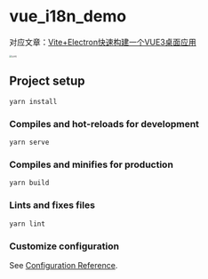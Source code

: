 # vue_i18n_demo

对应文章：[Vite+Electron快速构建一个VUE3桌面应用](https://github.com/Kuari/Blog/issues/60)



<img src="../../../assets/wx_qr.png" alt="公众号" style="zoom:23%;" />



## Project setup
```
yarn install
```

### Compiles and hot-reloads for development
```
yarn serve
```

### Compiles and minifies for production
```
yarn build
```

### Lints and fixes files
```
yarn lint
```

### Customize configuration
See [Configuration Reference](https://cli.vuejs.org/config/).
